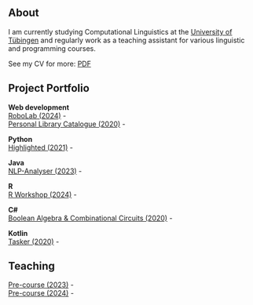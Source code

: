 ## About

I am currently studying Computational Linguistics at the [University of Tübingen](https://uni-tuebingen.de/en/faculties/faculty-of-humanities/departments/modern-languages/department-of-linguistics/) and regularly work as a teaching assistant for various linguistic and programming courses.

See my CV for more: [PDF]()

## Project Portfolio

**Web development**<br>
[RoboLab (2024)](https://github.com/ErikZeiner/RoboLab-2024) - <br>
[Personal Library Catalogue (2020)](https://github.com/ErikZeiner/Personal-Library-Catalogue-2020) - 

**Python**<br>
[Highlighted (2021)](https://github.com/ErikZeiner/Highlighted-2021) -
  
 **Java**<br>
 [NLP-Analyser (2023)](https://github.com/ErikZeiner/NLP-Analyser-2023) -

**R**
<br>[R Workshop (2024)](https://github.com/ErikZeiner/R-Workshop-2024) -
  
**C\#**<br>
[Boolean Algebra & Combinational Circuits (2020)](https://github.com/ErikZeiner/Boolean-Algebra-and-Combinational-Circuits-2020) -
  
**Kotlin**<br>
[Tasker (2020)](https://github.com/ErikZeiner/Tasker-2020) -
  
## Teaching<br>
[Pre-course (2023)](https://github.com/ErikZeiner/Pre-course-2023) - <br>
[Pre-course (2024)](https://github.com/ErikZeiner/Pre-course-2024) -
  
